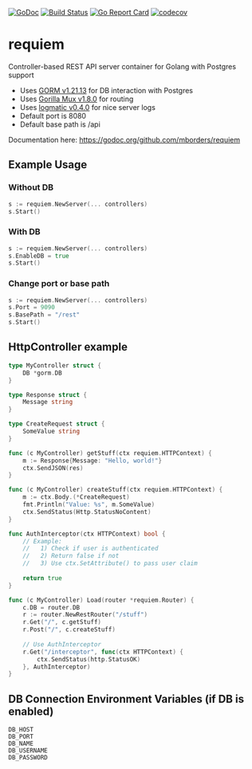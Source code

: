 [![GoDoc](http://godoc.org/github.com/mborders/requiem?status.png)](http://godoc.org/github.com/mborders/requiem)
[![Build Status](https://travis-ci.com/mborders/requiem.svg?branch=master)](https://travis-ci.com/mborders/requiem)
[![Go Report Card](https://goreportcard.com/badge/github.com/mborders/requiem)](https://goreportcard.com/report/github.com/mborders/requiem)
[![codecov](https://codecov.io/gh/mborders/requiem/branch/master/graph/badge.svg)](https://codecov.io/gh/mborders/requiem)

# requiem

Controller-based REST API server container for Golang with Postgres support
- Uses [GORM v1.21.13](https://github.com/go-gorm/gorm) for DB interaction with Postgres
- Uses [Gorilla Mux v1.8.0](https://github.com/gorilla/mux) for routing
- Uses [logmatic v0.4.0](https://github.com/mborders/logmatic) for nice server logs
- Default port is 8080
- Default base path is /api

Documentation here: https://godoc.org/github.com/mborders/requiem

## Example Usage
### Without DB
```go
s := requiem.NewServer(... controllers)
s.Start()
```

### With DB
```go
s := requiem.NewServer(... controllers)
s.EnableDB = true
s.Start()
```

### Change port or base path
```go
s := requiem.NewServer(... controllers)
s.Port = 9090
s.BasePath = "/rest"
s.Start()
```

## HttpController example
```go
type MyController struct {
    DB *gorm.DB
}

type Response struct {
    Message string
}

type CreateRequest struct {
    SomeValue string
}

func (c MyController) getStuff(ctx requiem.HTTPContext) {
    m := Response{Message: "Hello, world!"}
    ctx.SendJSON(res)
}

func (c MyController) createStuff(ctx requiem.HTTPContext) {
    m := ctx.Body.(*CreateRequest)
    fmt.Println("Value: %s", m.SomeValue)
    ctx.SendStatus(Http.StatusNoContent)
}

func AuthInterceptor(ctx HTTPContext) bool {
    // Example:
    //   1) Check if user is authenticated
    //   2) Return false if not
    //   3) Use ctx.SetAttribute() to pass user claim
    
    return true
}

func (c MyController) Load(router *requiem.Router) {
    c.DB = router.DB
    r := router.NewRestRouter("/stuff")
    r.Get("/", c.getStuff)
    r.Post("/", c.createStuff)
    
    // Use AuthInterceptor
    r.Get("/interceptor", func(ctx HTTPContext) {
        ctx.SendStatus(http.StatusOK)
    }, AuthInterceptor)
}
```

## DB Connection Environment Variables (if DB is enabled)
```
DB_HOST
DB_PORT
DB_NAME
DB_USERNAME
DB_PASSWORD
```
